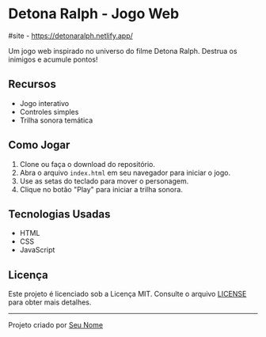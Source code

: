 # Detona Ralph - Jogo Web

#site - https://detonaralph.netlify.app/

Um jogo web inspirado no universo do filme Detona Ralph. Destrua os inimigos e acumule pontos!

## Recursos

- Jogo interativo
- Controles simples
- Trilha sonora temática

## Como Jogar

1. Clone ou faça o download do repositório.
2. Abra o arquivo `index.html` em seu navegador para iniciar o jogo.
3. Use as setas do teclado para mover o personagem.
4. Clique no botão "Play" para iniciar a trilha sonora.

## Tecnologias Usadas

- HTML
- CSS
- JavaScript

## Licença

Este projeto é licenciado sob a Licença MIT. Consulte o arquivo [LICENSE](./LICENSE) para obter mais detalhes.

---

Projeto criado por [Seu Nome](https://github.com/seu-usuario)
